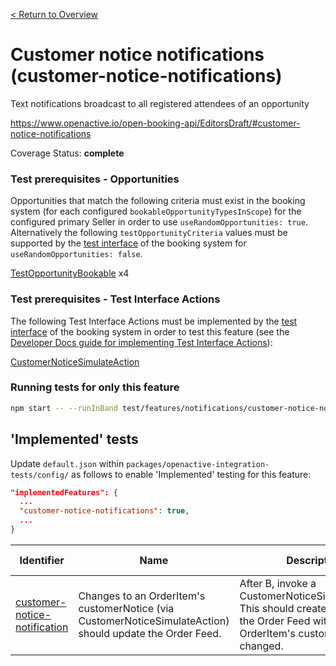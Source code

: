[< Return to Overview](../../README.md)
# Customer notice notifications (customer-notice-notifications)

Text notifications broadcast to all registered attendees of an opportunity


https://www.openactive.io/open-booking-api/EditorsDraft/#customer-notice-notifications

Coverage Status: **complete**
### Test prerequisites - Opportunities
Opportunities that match the following criteria must exist in the booking system (for each configured `bookableOpportunityTypesInScope`) for the configured primary Seller in order to use `useRandomOpportunities: true`. Alternatively the following `testOpportunityCriteria` values must be supported by the [test interface](https://openactive.io/test-interface/) of the booking system for `useRandomOpportunities: false`.

[TestOpportunityBookable](https://openactive.io/test-interface#TestOpportunityBookable) x4
### Test prerequisites - Test Interface Actions

The following Test Interface Actions must be implemented by the [test interface](https://openactive.io/test-interface/) of the booking system in order to test this feature (see the [Developer Docs guide for implementing Test Interface Actions](https://developer.openactive.io/open-booking-api/test-suite/implementing-the-test-interface/test-interface-actions)):

[CustomerNoticeSimulateAction](https://openactive.io/test-interface#CustomerNoticeSimulateAction)


### Running tests for only this feature

```bash
npm start -- --runInBand test/features/notifications/customer-notice-notifications/
```



## 'Implemented' tests

Update `default.json` within `packages/openactive-integration-tests/config/` as follows to enable 'Implemented' testing for this feature:

```json
"implementedFeatures": {
  ...
  "customer-notice-notifications": true,
  ...
}
```

| Identifier | Name | Description | Prerequisites per Opportunity Type | Required Test Interface Actions |
|------------|------|-------------|---------------|-------------------|
| [customer-notice-notification](./implemented/customer-notice-notification-test.js) | Changes to an OrderItem's customerNotice (via CustomerNoticeSimulateAction) should update the Order Feed. | After B, invoke a CustomerNoticeSimulateAction. This should create an update in the Order Feed with the OrderItem's customerNotice changed. | [TestOpportunityBookable](https://openactive.io/test-interface#TestOpportunityBookable) x4 | [CustomerNoticeSimulateAction](https://openactive.io/test-interface#CustomerNoticeSimulateAction) |


